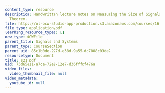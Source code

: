 ```yaml
---
content_type: resource
description: Handwritten lecture notes on Measuring the Size of Signals, Parseval's
  Theorem.
file: https://ol-ocw-studio-app-production.s3.amazonaws.com/courses/16-01-unified-engineering-i-ii-iii-iv-fall-2005-spring-2006/75d65e11a7ca72e912e7d36fffcf476a_s21.pdf
file_type: application/pdf
learning_resource_types: []
ocw_type: OCWFile
parent_title: Signals and Systems
parent_type: CourseSection
parent_uid: 85c1b0de-227d-e38d-9a55-dc7008c03de7
resourcetype: Document
title: s21.pdf
uid: 75d65e11-a7ca-72e9-12e7-d36fffcf476a
video_files:
  video_thumbnail_file: null
video_metadata:
  youtube_id: null
---
```

